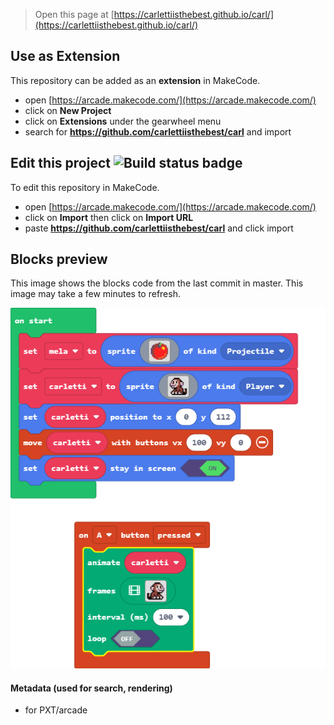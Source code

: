  


> Open this page at [https://carlettiisthebest.github.io/carl/](https://carlettiisthebest.github.io/carl/)

## Use as Extension

This repository can be added as an **extension** in MakeCode.

* open [https://arcade.makecode.com/](https://arcade.makecode.com/)
* click on **New Project**
* click on **Extensions** under the gearwheel menu
* search for **https://github.com/carlettiisthebest/carl** and import

## Edit this project ![Build status badge](https://github.com/carlettiisthebest/carl/workflows/MakeCode/badge.svg)

To edit this repository in MakeCode.

* open [https://arcade.makecode.com/](https://arcade.makecode.com/)
* click on **Import** then click on **Import URL**
* paste **https://github.com/carlettiisthebest/carl** and click import

## Blocks preview

This image shows the blocks code from the last commit in master.
This image may take a few minutes to refresh.

![A rendered view of the blocks](https://github.com/carlettiisthebest/carl/raw/master/.github/makecode/blocks.png)

#### Metadata (used for search, rendering)

* for PXT/arcade
<script src="https://makecode.com/gh-pages-embed.js"></script><script>makeCodeRender("{{ site.makecode.home_url }}", "{{ site.github.owner_name }}/{{ site.github.repository_name }}");</script>
